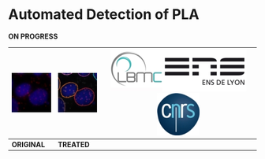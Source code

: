 Automated Detection of PLA
===

**ON PROGRESS**

|![Example original](doc/Original.jpg)|![Example treated](doc/Treated.jpg)|![LBMC](doc/Logo_LBMC.jpg)![ENS](doc/Logo_ens.jpg)![CNRS](doc/Logo_cnrs.jpg)|
|-------------------------------------|-----------------------------------|-----------------------------------|
|**ORIGINAL**   |**TREATED**   |
